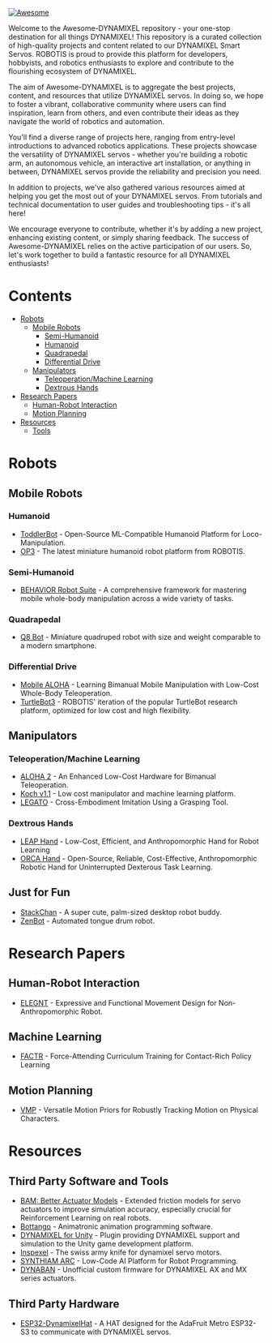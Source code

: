 [![Awesome](https://awesome.re/badge-flat.svg)](https://awesome.re)

Welcome to the Awesome-DYNAMIXEL repository - your one-stop destination for all things DYNAMIXEL! This repository is a curated collection of high-quality projects and content related to our DYNAMIXEL Smart Servos. ROBOTIS is proud to provide this platform for developers, hobbyists, and robotics enthusiasts to explore and contribute to the flourishing ecosystem of DYNAMIXEL.

The aim of Awesome-DYNAMIXEL is to aggregate the best projects, content, and resources that utilize DYNAMIXEL servos. In doing so, we hope to foster a vibrant, collaborative community where users can find inspiration, learn from others, and even contribute their ideas as they navigate the world of robotics and automation.

You'll find a diverse range of projects here, ranging from entry-level introductions to advanced robotics applications. These projects showcase the versatility of DYNAMIXEL servos - whether you're building a robotic arm, an autonomous vehicle, an interactive art installation, or anything in between, DYNAMIXEL servos provide the reliability and precision you need.

In addition to projects, we've also gathered various resources aimed at helping you get the most out of your DYNAMIXEL servos. From tutorials and technical documentation to user guides and troubleshooting tips - it's all here!

We encourage everyone to contribute, whether it's by adding a new project, enhancing existing content, or simply sharing feedback. The success of Awesome-DYNAMIXEL relies on the active participation of our users. So, let's work together to build a fantastic resource for all DYNAMIXEL enthusiasts!

# Contents

* [Robots](#robots)
  * [Mobile Robots](#mobile-robots)
    * [Semi-Humanoid](#semi-humanoid)
    * [Humanoid](#humanoid)
    * [Quadrapedal](#quadrapedal)
    * [Differential Drive](#differential-drive)
  * [Manipulators](#manipulators)
    * [Teleoperation/Machine Learning](#teleop)
    * [Dextrous Hands](#hands)
* [Research Papers](#research-papers)
    * [Human-Robot Interaction](#hri)
    * [Motion Planning](#motion-planning)
* [Resources](#resources)
    * [Tools](#tools)

# Robots

## Mobile Robots

### Humanoid

* [ToddlerBot](https://toddlerbot.github.io/) - Open-Source ML-Compatible Humanoid Platform for Loco-Manipulation.
* [OP3](https://emanual.robotis.com/docs/en/platform/op3/introduction/) - The latest miniature humanoid robot platform from ROBOTIS.

### Semi-Humanoid

* [BEHAVIOR Robot Suite](https://behavior-robot-suite.github.io/) - A comprehensive framework for mastering mobile whole-body manipulation across a wide variety of tasks.

### Quadrapedal

* [Q8 Bot](https://github.com/EricYufengWu/q8bot) - Miniature quadruped robot with size and weight comparable to a modern smartphone.

### Differential Drive

* [Mobile ALOHA](https://mobile-aloha.github.io/) - Learning Bimanual Mobile Manipulation with Low-Cost Whole-Body Teleoperation.
* [TurtleBot3](https://emanual.robotis.com/docs/en/platform/turtlebot3/overview/) - ROBOTIS' iteration of the popular TurtleBot research platform, optimized for low cost and high flexibility.

## Manipulators

### Teleoperation/Machine Learning

* [ALOHA 2](https://aloha-2.github.io/) - An Enhanced Low-Cost Hardware for Bimanual Teleoperation.
* [Koch v1.1](https://github.com/jess-moss/koch-v1-1/tree/main) - Low cost manipulator and machine learning platform.
* [LEGATO](https://ut-hcrl.github.io/LEGATO/) - Cross-Embodiment Imitation Using a Grasping Tool.

### Dextrous Hands

* [LEAP Hand](https://v1.leaphand.com/) - Low-Cost, Efficient, and Anthropomorphic Hand for Robot Learning
* [ORCA Hand](www.orcahand.com) - Open-Source, Reliable, Cost-Effective, Anthropomorphic Robotic Hand for Uninterrupted Dexterous Task Learning.


## Just for Fun

* [StackChan](https://github.com/rt-net/stack-chan) - A super cute, palm-sized desktop robot buddy.
* [ZenBot](https://github.com/fxmech/Zenbot) - Automated tongue drum robot.

# Research Papers

## Human-Robot Interaction

* [ELEGNT](https://machinelearning.apple.com/research/elegnt-expressive-functional-movement) - Expressive and Functional Movement Design for Non-Anthropomorphic Robot.

## Machine Learning

* [FACTR](https://jasonjzliu.com/factr/) - Force-Attending Curriculum Training for Contact-Rich Policy Learning
## Motion Planning

* [VMP](https://la.disneyresearch.com/publication/vmp-versatile-motion-priors-for-robustly-tracking-motion-on-physical-characters/) - Versatile Motion Priors for Robustly Tracking Motion on Physical Characters.
# Resources

## Third Party Software and Tools

* [BAM: Better Actuator Models](https://github.com/Rhoban/bam) - Extended friction models for servo actuators to improve simulation accuracy, especially crucial for Reinforcement Learning on real robots.
* [Bottango](https://www.bottango.com/) - Animatronic animation programming software.
* [DYNAMIXEL for Unity](https://www.hatsumuv.com/jp/service/dynamixelforunity) - Plugin providing DYNAMIXEL support and simulation to the Unity game development platform.
* [Inspexel](https://github.com/gottliebtfreitag/inspexel) - The swiss army knife for dynamixel servo motors.
* [SYNTHIAM ARC](https://synthiam.com/) - Low-Code AI Platform for Robot Programming.
* [DYNABAN](https://github.com/RhobanProject/Dynaban) - Unofficial custom firmware for DYNAMIXEL AX and MX series actuators.

## Third Party Hardware
* [ESP32-DynamixelHat](https://github.com/dbd/AdafruitMetroESP32-DynamixelHat) - A HAT designed for the AdaFruit Metro ESP32-S3 to communicate with DYNAMIXEL servos.
